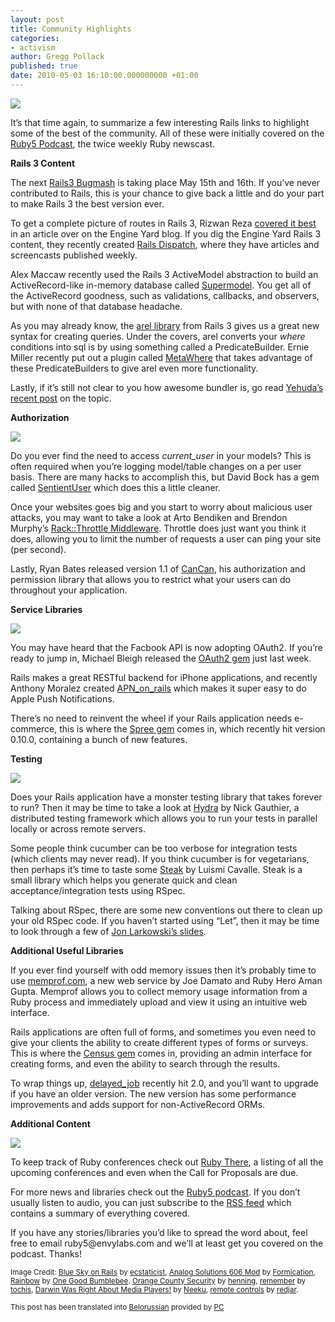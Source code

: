 ```yaml
---
layout: post
title: Community Highlights
categories:
- activism
author: Gregg Pollack
published: true
date: 2010-05-03 16:10:00.000000000 +01:00
---
```

<p><img src="/assets/2008/10/10/BlueSky.png" /></p>
<p>It&#8217;s that time again, to summarize a few interesting Rails links to highlight some of the best of the community.  All of these were initially covered on the <a href="http://ruby5.codeschool.com">Ruby5 Podcast</a>, the twice weekly Ruby newscast.</p>
<p><strong>Rails 3 Content</strong></p>
<p>The next <a href="http://railsbridge.org/news_items/12">Rails3 Bugmash</a> is taking place May 15th and 16th.  If you&#8217;ve never contributed to Rails, this is your chance to give back a little and do your part to make Rails 3 the best version ever.</p>
<p>To get a complete picture of routes in Rails 3, Rizwan Reza <a href="http://www.engineyard.com/blog/2010/the-lowdown-on-routes-in-rails-3/">covered it best</a> in an article over on the Engine Yard blog.  If you dig the Engine Yard Rails 3 content, they recently created <a href="http://www.railsdispatch.com">Rails Dispatch</a>, where they have articles and screencasts published weekly.</p>
<p>Alex Maccaw recently used the Rails 3 ActiveModel abstraction to build an ActiveRecord-like in-memory database called <a href="http://github.com/maccman/supermodel">Supermodel</a>. You get all of the ActiveRecord goodness, such as validations, callbacks, and observers, but with none of that database headache.</p>
<p>As you may already know, the <a href="http://github.com/rails/arel">arel library</a> from Rails 3 gives us a great new syntax for creating queries. Under the covers, arel converts your <em>where</em> conditions into sql is by using something called a PredicateBuilder. Ernie Miller recently put out a plugin called <a href="http://metautonomo.us/2010/04/15/introducing-metawhere/">MetaWhere</a> that takes advantage of these PredicateBuilders to give arel even more functionality.</p>
<p>Lastly, if it&#8217;s still not clear to you how awesome bundler is, go read <a href="http://yehudakatz.com/2010/04/12/some-of-the-problems-bundler-solves/">Yehuda&#8217;s recent post</a> on the topic.</p>
<p><strong>Authorization</strong></p>
<p><img src="/assets/2009/9/1/camera.jpg" /></p>
<p>Do you ever find the need to access <em>current_user</em> in your models?  This is often required when you&#8217;re logging model/table changes on a per user basis.  There are many hacks to accomplish this, but David Bock has a gem called <a href="http://github.com/bokmann/sentient_user">SentientUser</a> which does this a little cleaner.</p>
<p>Once your websites goes big and you start to worry about malicious user attacks, you may want to take a look at Arto Bendiken and Brendon Murphy&#8217;s <a href="http://datagraph.rubyforge.org/rack-throttle/">Rack::Throttle Middleware</a>.  Throttle does just want you think it does, allowing you to limit the number of requests a user can ping your site (per second).</p>
<p>Lastly, Ryan Bates released version 1.1 of <a href="http://wiki.github.com/ryanb/cancan/upgrading-to-11">CanCan</a>, his authorization and permission library that allows you to restrict what your users can do throughout your application.</p>
<p><strong>Service Libraries</strong></p>
<p><img src="/assets/2008/10/10/libraries.png" /></p>
<p>You may have heard that the Facbook <span class="caps">API</span> is now adopting OAuth2.  If you&#8217;re ready to jump in, Michael Bleigh released the <a href="http://intridea.com/2010/4/22/oauth2-gem-just-in-time-for-facebook-graph">OAuth2 gem</a> just last week.</p>
<p>Rails makes a great RESTful backend for iPhone applications, and recently Anthony Moralez created <a href="http://github.com/PRX/apn_on_rails">APN_on_rails</a> which makes it super easy to do Apple Push Notifications.</p>
<p>There&#8217;s no need to reinvent the wheel if your Rails application needs e-commerce, this is where the <a href="http://spreecommerce.com/blog/2010/03/13/spree-0100-released/">Spree gem</a> comes in, which recently hit version 0.10.0, containing a bunch of new features.</p>
<p><strong>Testing</strong></p>
<p><img src="/assets/2008/10/10/performance.png" /></p>
<p>Does your Rails application have a monster testing library that takes forever to run?  Then it may be time to take a look at <a href="http://github.com/ngauthier/hydra">Hydra</a> by Nick Gauthier, a distributed testing framework which allows you to run your tests in parallel locally or across remote servers.</p>
<p>Some people think cucumber can be too verbose for integration tests (which clients may never read).  If you think cucumber is for vegetarians, then perhaps it&#8217;s time to taste some <a href="http://github.com/cavalle/steak">Steak</a> by Luismi Cavalle.  Steak is a small library which helps you generate quick and clean acceptance/integration tests using RSpec.</p>
<p>Talking about RSpec, there are some new conventions out there to clean up your old RSpec code.  If you haven&#8217;t started using &#8220;Let&#8221;, then it may be time to look through a few of <a href="http://pure-rspec-rubynation.heroku.com/">Jon Larkowski&#8217;s slides</a>.</p>
<p><strong>Additional Useful Libraries</strong></p>
<p>If you ever find yourself with odd memory issues then it&#8217;s probably time to use <a href="http://memprof.com/">memprof.com</a>, a new web service by Joe Damato and Ruby Hero Aman Gupta.  Memprof allows you to collect memory usage information from a Ruby process and immediately upload and view it using an intuitive web interface.</p>
<p>Rails applications are often full of forms, and sometimes you even need to give your clients the ability to create different types of forms or surveys.  This is where the <a href="http://blog.envylabs.com/2010/04/census-rails-demographics-collection/">Census gem</a> comes in, providing an admin interface for creating forms, and even the ability to search through the results.</p>
<p>To wrap things up, <a href="http://opensoul.org/2010/4/3/delayed_job-2-0">delayed_job</a> recently hit 2.0, and you&#8217;ll want to upgrade if you have an older version.  The new version has some performance improvements and adds support for non-ActiveRecord ORMs.</p>
<p><strong>Additional Content</strong></p>
<p><img src="/assets/2009/10/22/media.png"></p>
<p>To keep track of Ruby conferences check out <a href="http://www.rubythere.com">Ruby There</a>, a listing of all the upcoming conferences and even when the Call for Proposals are due.</p>
<p>For more news and libraries check out the <a href="http://ruby5.envylabs.com">Ruby5 podcast</a>.  If you don&#8217;t usually listen to audio, you can just subscribe to the <a href="http://feeds.feedburner.com/Ruby5"><span class="caps">RSS</span> feed</a> which contains a summary of everything covered.</p>
<p>If you have any stories/libraries you&#8217;d like to spread the word about, feel free to email ruby5@envylabs.com and we&#8217;ll at least get you covered on the podcast. Thanks!</p>
<p><small>Image Credit: <a href="http://www.flickr.com/photos/ecstaticist/2589723846/">Blue Sky on Rails</a> by <a href="http://www.flickr.com/photos/ecstaticist/2589723846/">ecstaticist</a>, <a href="http://www.flickr.com/photos/formication/2759753856/">Analog Solutions 606 Mod</a> by <a href="http://www.flickr.com/photos/formication/2759753856/">Formication</a>,  <a href="http://www.flickr.com/photos/onegoodbumblebee/839927986/">Rainbow</a> by <a href="http://www.flickr.com/photos/onegoodbumblebee/839927986/">One Good Bumblebee</a>. <a href="http://www.flickr.com/photos/muehlinghaus/241755891/">Orange County Security</a> by <a href="http://www.flickr.com/photos/muehlinghaus/">henning</a>, <a href="http://www.flickr.com/photos/tochis/1302364866/">remember</a> by <a href="http://www.flickr.com/photos/tochis/1302364866/">tochis</a>, <a href="http://www.flickr.com/photos/neeku_sh/2298055066/">Darwin Was Right About Media Players!</a> by <a href="http://www.flickr.com/photos/neeku_sh/">Neeku</a>, <a href="http://www.flickr.com/photos/redjar/136216608/">remote controls</a> by <a href="http://www.flickr.com/photos/redjar/">redjar</a>.</small></p>
<p><small>This post has been translated into <a href="http://pc.de/pages/asnony-supolkі">Belorussian</a> provided by <a href="http://pc.de/">PC</a></small></p>